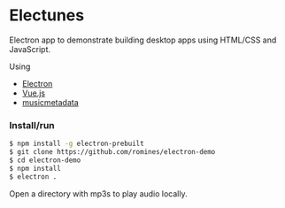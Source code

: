 # Electunes

Electron app to demonstrate building desktop apps using HTML/CSS and JavaScript.

Using

  - [Electron]
  - [Vue.js]
  - [musicmetadata]


### Install/run

```sh
$ npm install -g electron-prebuilt
$ git clone https://github.com/romines/electron-demo
$ cd electron-demo
$ npm install
$ electron .
```


   [Electron]: <https://github.com/atom/electron>
   [Vue.js]: <https://github.com/vuejs/vue>
   [musicmetadata]: <https://github.com/leetreveil/musicmetadata>

Open a directory with mp3s to play audio locally.
